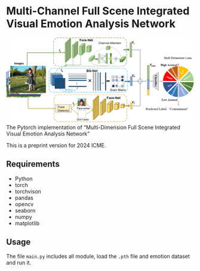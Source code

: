 # Multi-Channel Full Scene Integrated Visual Emotion Analysis Network  
![network](network.png)
The Pytorch implementation of “Multi-Dimension Full Scene Integrated Visual Emotion Analysis Network”

This is a preprint version for  2024 ICME.

## Requirements 

- Python
- torch
- torchvison
- pandas
- opencv
- seaborn
- numpy
- matplotlib

## Usage

The file `main.py` includes all module, load the `.pth` file and emotion dataset and run it.

